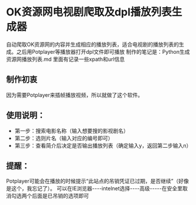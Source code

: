 # OK资源网电视剧爬取及dpl播放列表生成器
自动爬取OK资源网的内容并生成相应的播放列表，适合电视剧的播放列表的生成。之后用Potplayer等播放器打开dpl文件即可播放
制作的笔记是：Python生成资源网播放列表.md  里面有记录一些xpath和url信息

## 制作初衷
因为需要Potplayer来插帧播放视频，所以就做了这个软件。

## 使用说明：
+ 第一步：搜索电影名称（输入想要搜的影视剧名）
+ 第二步：选则片名（输入对应的编号即可）
+ 第三步：查看简介后决定是否输出播放列表（确定输入y，返回第二步输入n）

## 提醒：
Potplayer可能会在播放的时候提示“此站点的吊销凭证已过期，是否继续”（好像是这个，我忘记了）。
可以在IE浏览器----intelnet选择----高级-----在安全里取消勾选两个后面是已吊销的选项即可

